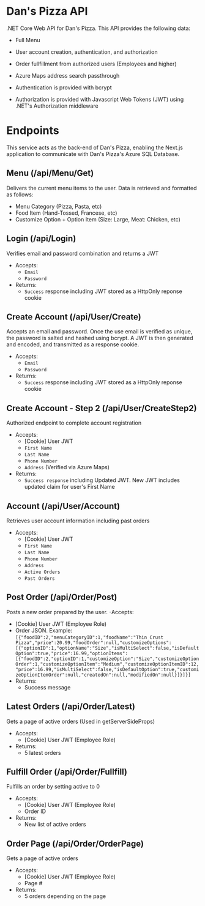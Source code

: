 # Dan's Pizza API
.NET Core Web API for Dan's Pizza. This API provides the following data:
- Full Menu
- User account creation, authentication, and authorization
- Order fullfillment from authorized users (Employees and higher)
- Azure Maps address search passthrough

- Authentication is provided with bcrypt
- Authorization is provided with Javascript Web Tokens (JWT) using .NET's Authorization middleware

# Endpoints
This service acts as the back-end of Dan's Pizza, enabling the Next.js application to communicate with Dan's Pizza's Azure SQL Database.

## Menu (/api/Menu/Get)
Delivers the current menu items to the user. Data is retrieved and formatted as follows:
- Menu Category (Pizza, Pasta, etc)
- Food Item (Hand-Tossed, Francese, etc)
- Customize Option + Option Item (Size: Large, Meat: Chicken, etc)

## Login (/api/Login)
Verifies email and password combination and returns a JWT
- Accepts:
  - `Email`
  - `Password`
- Returns:
  - `Success` response including JWT stored as a HttpOnly reponse cookie
  
## Create Account (/api/User/Create)
Accepts an email and password. Once the use email is verified as unique, the password is salted and hashed using bcrypt.
A JWT is then generated and encoded, and transmitted as a response cookie.
- Accepts:
  - `Email`
  - `Password`
- Returns:
  - `Success` response including JWT stored as a HttpOnly reponse cookie

## Create Account - Step 2 (/api/User/CreateStep2)
Authorized endpoint to complete account registration
- Accepts:
  - [Cookie] User JWT
  - `First Name`
  - `Last Name`
  - `Phone Number`
  - `Address` (Verified via Azure Maps)
- Returns: 
  - `Success response` including Updated JWT. New JWT includes updated claim for user's First Name

 ## Account (/api/User/Account)
 Retrieves user account information including past orders
 - Accepts:
   - [Cookie] User JWT
   -  `First Name`
   -  `Last Name`
   -  `Phone Number`
   -  `Address`
   -  `Active Orders`
   -  `Past Orders`

## Post Order (/api/Order/Post)
Posts a new order prepared by the user. 
-Accepts: 
  - [Cookie] User JWT (Employee Role)
  - Order JSON. Example: `[{"foodID":2,"menuCategoryID":1,"foodName":"Thin Crust Pizza","price":20.99,"foodOrder":null,"customizeOptions":[{"optionID":1,"optionName":"Size","isMultiSelect":false,"isDefaultOption":true,"price":16.99,"optionItems":[{"foodID":2,"optionID":1,"customizeOption":"Size","customizeOptionOrder":1,"customizeOptionItem":"Medium","customizeOptionItemID":12,"price":16.99,"isMultiSelect":false,"isDefaultOption":true,"customizeOptionItemOrder":null,"createdOn":null,"modifiedOn":null}]}]}]`
- Returns:
  - Success message
 
## Latest Orders (/api/Order/Latest)
Gets a page of active orders (Used in getServerSideProps)
- Accepts: 
  - [Cookie] User JWT (Employee Role)
- Returns:
  - 5 latest orders
 
## Fulfill Order (/api/Order/Fullfill)
Fulfills an order by setting active to 0
- Accepts: 
  - [Cookie] User JWT (Employee Role)
  - Order ID
- Returns:
  - New list of active orders
 
## Order Page (/api/Order/OrderPage)
Gets a page of active orders
- Accepts: 
  - [Cookie] User JWT (Employee Role)
  - Page #
- Returns:
  - 5 orders depending on the page
    
